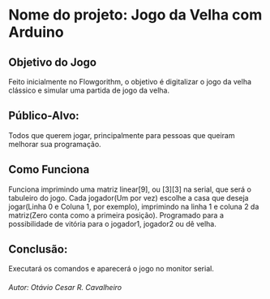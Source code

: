 # Nome do projeto: Jogo da Velha com Arduino

## Objetivo do Jogo
Feito inicialmente no Flowgorithm, o objetivo é digitalizar o jogo da velha clássico e simular uma partida de jogo da velha.

## Público-Alvo: 
Todos que querem jogar, principalmente para pessoas que queiram melhorar sua programação.

## Como Funciona
Funciona imprimindo uma matriz linear[9], ou [3][3] na serial, que será o tabuleiro do jogo.
Cada jogador(Um por vez) escolhe a casa que deseja jogar(Linha 0 e Coluna 1, por exemplo), imprimindo na linha 1 e coluna 2 da matriz(Zero conta como a primeira posição).
Programado para a possibilidade de vitória para o jogador1, jogador2 ou dê velha.

## Conclusão:
Executará os comandos e aparecerá o jogo no monitor serial.


###### Autor: Otávio Cesar R. Cavalheiro
